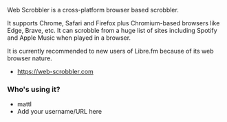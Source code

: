 Web Scrobbler is a cross-platform browser based scrobbler.

It supports Chrome, Safari and Firefox plus Chromium-based browsers like Edge, Brave, etc. It can scrobble from a huge list of sites including Spotify and Apple Music when played in a browser.

It is currently recommended to new users of Libre.fm because of its web browser nature.

* https://web-scrobbler.com

### Who's using it?

* mattl
* Add your username/URL here
